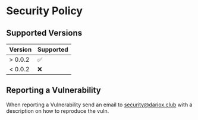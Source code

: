 # Security Policy

## Supported Versions

| Version | Supported          |
| ------- | ------------------ |
| > 0.0.2  | :white_check_mark: |
| < 0.0.2   | :x:                |

## Reporting a Vulnerability

When reporting a Vulnerability send an email to security@dariox.club with a description on how to reproduce the vuln.
